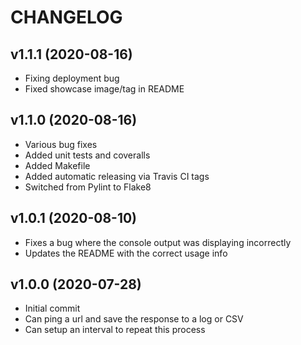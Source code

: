 # CHANGELOG

## v1.1.1 (2020-08-16)

* Fixing deployment bug
* Fixed showcase image/tag in README

## v1.1.0 (2020-08-16)

* Various bug fixes
* Added unit tests and coveralls
* Added Makefile
* Added automatic releasing via Travis CI tags
* Switched from Pylint to Flake8

## v1.0.1 (2020-08-10)

* Fixes a bug where the console output was displaying incorrectly
* Updates the README with the correct usage info

## v1.0.0 (2020-07-28)

* Initial commit
* Can ping a url and save the response to a log or CSV
* Can setup an interval to repeat this process
